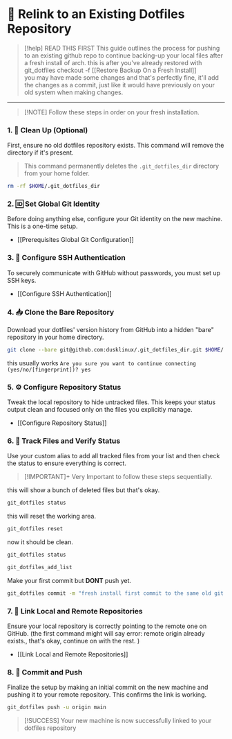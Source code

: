 
# 🔗 Relink to an Existing Dotfiles Repository

> [!help] READ THIS FIRST
> This guide outlines the process for pushing to an existing github repo to continue backing-up your local files after a fresh install of arch. this is after you've already restored with git_dotfiles checkout -f [[Restore Backup On a Fresh Install]]  
> you may have made some changes and that's perfectly fine, it'll add the changes as a commit, just like it would have previously on your old system when making changes. 

---

> [!NOTE] Follow these steps in order on your fresh installation.

### 1. 🧹 Clean Up (Optional)

First, ensure no old dotfiles repository exists. This command will remove the directory if it's present.

> This command permanently deletes the `.git_dotfiles_dir` directory from your home folder. 

```bash
rm -rf $HOME/.git_dotfiles_dir
```

### 2. 🆔 Set Global Git Identity

Before doing anything else, configure your Git identity on the new machine. This is a one-time setup.

*   [[Prerequisites Global Git Configuration]]

### 3. 🔐 Configure SSH Authentication

To securely communicate with GitHub without passwords, you must set up SSH keys.

*   [[Configure SSH Authentication]]

### 4. 📥 Clone the Bare Repository

Download your dotfiles' version history from GitHub into a hidden "bare" repository in your home directory.

```bash
git clone --bare git@github.com:dusklinux/.git_dotfiles_dir.git $HOME/.git_dotfiles_dir
```

this usually works 
`Are you sure you want to continue connecting (yes/no/[fingerprint])? yes`

### 5. ⚙️ Configure Repository Status

Tweak the local repository to hide untracked files. This keeps your status output clean and focused only on the files you explicitly manage.
*   [[Configure Repository Status]]

### 6. 📝 Track Files and Verify Status

Use your custom alias to add all tracked files from your list and then check the status to ensure everything is correct.

> [!IMPORTANT]+ Very Important to follow these steps sequentially. 

this will show a bunch of deleted files but that's okay. 
```bash
git_dotfiles status
```
this will reset the working area. 
```bash
git_dotfiles reset
```
now it should be clean. 
```bash
git_dotfiles status
```

```bash
git_dotfiles_add_list
```

Make your first commit but **DONT** push yet. 
```bash
git_dotfiles commit -m "fresh install first commit to the same old git repo"
```

### 7. 🤝 Link Local and Remote Repositories

Ensure your local repository is correctly pointing to the remote one on GitHub. (the first command might will say error: remote origin already exists., that's okay, continue on with the rest. )
*   [[Link Local and Remote Repositories]]

### 8. 🚀 Commit and Push

Finalize the setup by making an initial commit on the new machine and pushing it to your remote repository. This confirms the link is working.

```bash
git_dotfiles push -u origin main
```

> [!SUCCESS]
> Your new machine is now successfully linked to your dotfiles repository

